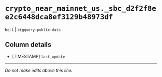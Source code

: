# `crypto_near_mainnet_us._sbc_d2f2f8ee2c6448dca8ef3129b48973df`
`bq-1` | `bigquery-public-data`

## Column details
* [TIMESTAMP] `last_update`

-------------------------------------------------------------------------------
*Do not make edits above this line.*
